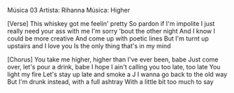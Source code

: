 Música 03 
Artista: Rihanna
Música: Higher

[Verse]
This whiskey got me feelin' pretty
So pardon if I'm impolite
I just really need your ass with me
I'm sorry 'bout the other night
And I know I could be more creative
And come up with poetic lines
But I'm turnt up upstairs and I love you
Is the only thing that's in my mind

[Chorus]
You take me higher, higher than I've ever been, babe
Just come over, let's pour a drink, babe
I hope I ain't calling you too late, too late
You light my fire
Let's stay up late and smoke a J
I wanna go back to the old way
But I'm drunk instead, with a full ashtray
With a little bit too much to say